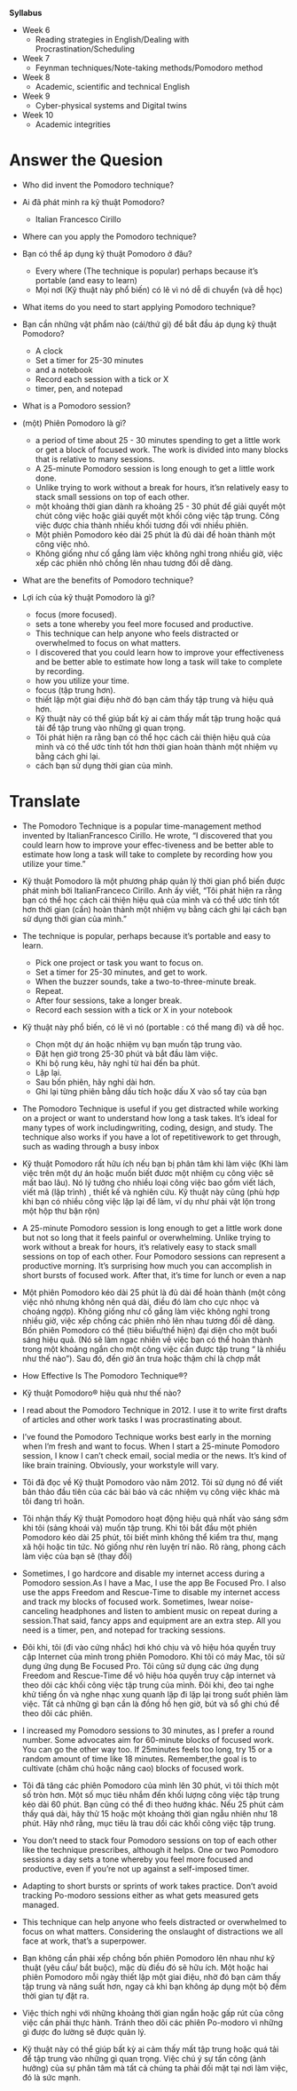 **Syllabus**

- Week 6
	- Reading strategies in English/Dealing with Procrastination/Scheduling
- Week 7
	- Feynman techniques/Note-taking methods/Pomodoro method
- Week 8
	- Academic, scientific and technical English
- Week 9
	- Cyber-physical systems and Digital twins
- Week 10
    - Academic integrities

# Answer the Quesion

- Who did invent the Pomodoro technique?
- Ai đã phát minh ra kỹ thuật Pomodoro?
	- Italian Francesco Cirillo

- Where can you apply the Pomodoro technique?
- Bạn có thể áp dụng kỹ thuật Pomodoro ở đâu?
	- Every where (The technique is popular) perhaps because it’s portable (and easy to learn)
	- Mọi nơi (Kỹ thuật này phổ biến) có lẽ vì nó dễ di chuyển (và dễ học)

- What items do you need to start applying Pomodoro technique?
- Bạn cần những vật phẩm nào (cái/thứ gì) để bắt đầu áp dụng kỹ thuật Pomodoro?
	- A clock 
	- Set a timer for 25-30 minutes
	- and a notebook
	- Record each session with a tick or X
	- timer, pen, and notepad

- What is a Pomodoro session?
- (một) Phiên Pomodoro là gì?
	- a period of time about 25 - 30 minutes spending to get a little work or get a block of focused work. The work is divided into many blocks that is relative to many sessions.
	- A 25-minute Pomodoro session is long enough to get a little work done.
	- Unlike trying to work without a break for hours, it’sn relatively easy to stack small sessions on top of each other.
	- một khoảng thời gian dành ra khoảng 25 - 30 phút để giải quyết một chút công việc hoặc giải quyết một khối công việc tập trung. Công việc được chia thành nhiều khối tương đối với nhiều phiên.
	- Một phiên Pomodoro kéo dài 25 phút là đủ dài để hoàn thành một công việc nhỏ.
	- Không giống như cố gắng làm việc không nghỉ trong nhiều giờ, việc xếp các phiên nhỏ chồng lên nhau tương đối dễ dàng.

- What are the benefits of Pomodoro technique?
- Lợi ích của kỹ thuật Pomodoro là gì?
	- focus  (more focused).
	- sets a tone whereby you feel more focused and productive.
	- This technique can help anyone who feels distracted or overwhelmed to focus on what matters.
	- I discovered that you could learn how to improve your effectiveness and be better able to estimate how long a task will take to complete by recording.
	- how you utilize your time.
	- focus (tập trung hơn).
	- thiết lập một giai điệu nhờ đó bạn cảm thấy tập trung và hiệu quả hơn.
	- Kỹ thuật này có thể giúp bất kỳ ai cảm thấy mất tập trung hoặc quá tải để tập trung vào những gì quan trọng.
	- Tôi phát hiện ra rằng bạn có thể học cách cải thiện hiệu quả của mình và có thể ước tính tốt hơn thời gian hoàn thành một nhiệm vụ bằng cách ghi lại.
	- cách bạn sử dụng thời gian của mình.

# Translate

- The Pomodoro Technique is a popular time-management method invented by ItalianFrancesco Cirillo. He wrote, “I discovered that you could learn how to improve your effec-tiveness and be better able to estimate how long a task will take to complete by recording how you utilize your time.”

- Kỹ thuật Pomodoro là một phương pháp quản lý thời gian phổ biến được phát minh bởi ItalianFranceco Cirillo. Anh ấy viết, “Tôi phát hiện ra rằng bạn có thể học cách cải thiện hiệu quả của mình và có thể ước tính tốt hơn thời gian (cần) hoàn thành một nhiệm vụ bằng cách ghi lại cách bạn sử dụng thời gian của mình.”

- The technique is popular, perhaps because it’s portable and easy to learn.
	- Pick one project or task you want to focus on.
	- Set a timer for 25-30 minutes, and get to work.
	- When the buzzer sounds, take a two-to-three-minute break.
	- Repeat.
	- After four sessions, take a longer break.
	- Record each session with a tick or X in your notebook

- Kỹ thuật này phổ biến, có lẽ vì nó (portable : có thể mang đi) và dễ học.
	- Chọn một dự án hoặc nhiệm vụ bạn muốn tập trung vào.
	- Đặt hẹn giờ trong 25-30 phút và bắt đầu làm việc.
	- Khi bộ rung kêu, hãy nghỉ từ hai đến ba phút.
	- Lặp lại.
	- Sau bốn phiên, hãy nghỉ dài hơn.
	- Ghi lại từng phiên bằng dấu tích hoặc dấu X vào sổ tay của bạn

- The Pomodoro Technique is useful if you get distracted while working on a project or want to understand how long a task takes. It’s ideal for many types of work includingwriting, coding, design, and study. The technique also works if you have a lot of repetitivework to get through, such as wading through a busy inbox

- Kỹ thuật Pomodoro rất hữu ích nếu bạn bị phân tâm khi làm việc (Khi làm việc trên một dự án hoặc muốn biết đươc một nhiệm cụ công việc sẽ mất bao lâu). Nó lý tưởng cho nhiều loại công việc bao gồm viết lách, viết mã (lập trình) , thiết kế và nghiên cứu. Kỹ thuật này cũng (phù hợp khi bạn có nhiều công việc lặp lại để làm, ví dụ như phải vật lộn trong một hộp thư bận rộn) 

- A 25-minute Pomodoro session is long enough to get a little work done but not so long that it feels painful or overwhelming. Unlike trying to work without a break for hours, it’s relatively easy to stack small sessions on top of each other. Four Pomodoro sessions can represent a productive morning. It’s surprising how much you can accomplish in short bursts of focused work. After that, it’s time for lunch or even a nap

- Một phiên Pomodoro kéo dài 25 phút là đủ dài để hoàn thành (một công việc nhỏ nhưng không nên quá dài, điều đó làm cho cực nhọc và choáng ngợp). Không giống như cố gắng làm việc không nghỉ trong nhiều giờ, việc xếp chồng các phiên nhỏ lên nhau tương đối dễ dàng. Bốn phiên Pomodoro có thể (tiêu biểu/thể hiện) đại diện cho một buổi sáng hiệu quả. (Nó sẽ làm ngạc nhiên về việc bạn có thể hoàn thành trong một khoảng ngắn cho một công việc cần được tập trung “ là nhiều như thế nào”). Sau đó, đến giờ ăn trưa hoặc thậm chí là chợp mắt

- How Effective Is The Pomodoro Technique®?
- Kỹ thuật Pomodoro® hiệu quả như thế nào?

- I read about the Pomodoro Technique in 2012. I use it to write first drafts of articles and other work tasks I was procrastinating about.
- I’ve found the Pomodoro Technique works best early in the morning when I’m fresh and want to focus. When I start a 25-minute Pomodoro session, I know I can’t check email, social media or the news. It’s kind of like brain training. Obviously, your workstyle will vary.

- Tôi đã đọc về Kỹ thuật Pomodoro vào năm 2012. Tôi sử dụng nó để viết bản thảo đầu tiên của các bài báo và các nhiệm vụ công việc khác mà tôi đang trì hoãn.
- Tôi nhận thấy Kỹ thuật Pomodoro hoạt động hiệu quả nhất vào sáng sớm khi tôi (sảng khoái và) muốn tập trung. Khi tôi bắt đầu một phiên Pomodoro kéo dài 25 phút, tôi biết mình không thể kiểm tra thư, mạng xã hội hoặc tin tức. Nó giống như rèn luyện trí não. Rõ ràng, phong cách làm việc của bạn sẽ (thay đổi)

- Sometimes, I go hardcore and disable my internet access during a Pomodoro session.As I have a Mac, I use the app Be Focused Pro. I also use the apps Freedom and Rescue-Time to disable my internet access and track my blocks of focused work. Sometimes, Iwear noise-canceling headphones and listen to ambient music on repeat during a session.That said, fancy apps and equipment are an extra step. All you need is a timer, pen, and notepad for tracking sessions.

- Đôi khi, tôi (đi vào cứng nhắc) hơi khó chịu và vô hiệu hóa quyền truy cập Internet của mình trong phiên Pomodoro. Khi tôi có máy Mac, tôi sử dụng ứng dụng Be Focused Pro. Tôi cũng sử dụng các ứng dụng Freedom and Rescue-Time để vô hiệu hóa quyền truy cập internet và theo dõi các khối công việc tập trung của mình. Đôi khi, đeo tai nghe khử tiếng ồn và nghe nhạc xung quanh lặp đi lặp lại trong suốt phiên làm việc. Tất cả những gì bạn cần là đồng hồ hẹn giờ, bút và sổ ghi chú để theo dõi các phiên.

- I increased my Pomodoro sessions to 30 minutes, as I prefer a round number. Some advocates aim for 60-minute blocks of focused work. You can go the other way too. If 25minutes feels too long, try 15 or a random amount of time like 18 minutes. Remember,the goal is to cultivate (chăm chú hoặc nâng cao) blocks of focused work.

- Tôi đã tăng các phiên Pomodoro của mình lên 30 phút, vì tôi thích một số tròn hơn. Một số mục tiêu nhắm đến khối lượng công việc tập trung kéo dài 60 phút. Bạn cũng có thể đi theo hướng khác. Nếu 25 phút cảm thấy quá dài, hãy thử 15 hoặc một khoảng thời gian ngẫu nhiên như 18 phút. Hãy nhớ rằng, mục tiêu là trau dồi các khối công việc tập trung.

- You don’t need to stack four Pomodoro sessions on top of each other like the technique prescribes, although it helps. One or two Pomodoro sessions a day sets a tone whereby you feel more focused and productive, even if you’re not up against a self-imposed timer.
- Adapting to short bursts or sprints of work takes practice. Don’t avoid tracking Po-modoro sessions either as what gets measured gets managed.
- This technique can help anyone who feels distracted or overwhelmed to focus on what matters. Considering the onslaught of distractions we all face at work, that’s a superpower.

- Bạn không cần phải xếp chồng bốn phiên Pomodoro lên nhau như kỹ thuật (yêu cầu/ bắt buộc), mặc dù điều đó sẽ hữu ích. Một hoặc hai phiên Pomodoro mỗi ngày thiết lập một giai điệu, nhờ đó bạn cảm thấy tập trung và năng suất hơn, ngay cả khi bạn không áp dụng một bộ đếm thời gian tự đặt ra.
- Việc thích nghi với những khoảng thời gian ngắn hoặc gấp rút của công việc cần phải thực hành. Tránh theo dõi các phiên Po-modoro vì những gì được đo lường sẽ được quản lý.
- Kỹ thuật này có thể giúp bất kỳ ai cảm thấy mất tập trung hoặc quá tải để tập trung vào những gì quan trọng. Việc chú ý sự tấn công (ảnh hưởng) của sự phân tâm mà tất cả chúng ta phải đối mặt tại nơi làm việc, đó là sức mạnh.
